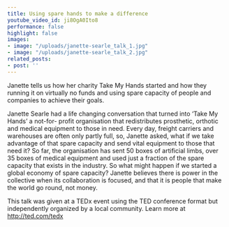 ```yaml
---
title: Using spare hands to make a difference
youtube_video_id: ji8OgA0Ito8
performance: false
highlight: false
images:
- image: "/uploads/janette-searle_talk_1.jpg"
- image: "/uploads/janette-searle_talk_2.jpg"
related_posts:
- post: ''
---
```


Janette tells us how her charity Take My Hands started and how they running it on virtually no funds and using spare capacity of people and companies to achieve their goals.

Janette Searle had a life changing conversation that turned into ‘Take My Hands’ a not-for- profit organisation that redistributes prosthetic, orthotic and medical equipment to those in need. Every day, freight carriers and warehouses are often only partly full, so, Janette asked, what if we take advantage of that spare capacity and send vital equipment to those that need it? So far, the organisation has sent 50 boxes of artificial limbs, over 35 boxes of medical equipment and used just a fraction of the spare capacity that exists in the industry. So what might happen if we started a global economy of spare capacity? Janette believes there is power in the collective when its collaboration is focused, and that it is people that make the world go round, not money.

This talk was given at a TEDx event using the TED conference format but independently organized by a local community. Learn more at http://ted.com/tedx
